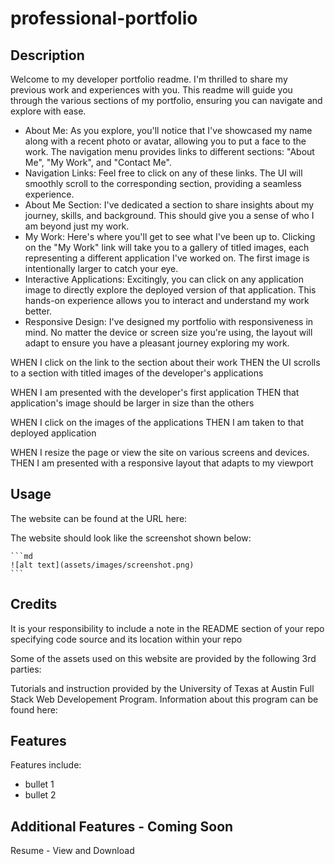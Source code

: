 # professional-portfolio

## Description

Welcome to my developer portfolio readme. I'm thrilled to share my previous work and experiences with you. This readme will guide you through the various sections of my portfolio, ensuring you can navigate and explore with ease. 

* About Me: As you explore, you'll notice that I've showcased my name along with a recent photo or avatar, allowing you to put a face to the work. The navigation menu provides links to different sections: "About Me", "My Work", and "Contact Me".
* Navigation Links: Feel free to click on any of these links. The UI will smoothly scroll to the corresponding section, providing a seamless experience.
* About Me Section: I've dedicated a section to share insights about my journey, skills, and background. This should give you a sense of who I am beyond just my work.
* My Work: Here's where you'll get to see what I've been up to. Clicking on the "My Work" link will take you to a gallery of titled images, each representing a different application I've worked on. The first image is intentionally larger to catch your eye.
* Interactive Applications: Excitingly, you can click on any application image to directly explore the deployed version of that application. This hands-on experience allows you to interact and understand my work better.
* Responsive Design: I've designed my portfolio with responsiveness in mind. No matter the device or screen size you're using, the layout will adapt to ensure you have a pleasant journey exploring my work.

WHEN I click on the link to the section about their work
THEN the UI scrolls to a section with titled images of the developer's applications

WHEN I am presented with the developer's first application
THEN that application's image should be larger in size than the others

WHEN I click on the images of the applications
THEN I am taken to that deployed application

WHEN I resize the page or view the site on various screens and devices. THEN I am presented with a responsive layout that adapts to my viewport

## Usage

The website can be found at the URL here: 

The website should look like the screenshot shown below:
    
    ```md
    ![alt text](assets/images/screenshot.png)
    ```

## Credits

It is your responsibility to include a note in the README section of your repo specifying code source and its location within your repo

Some of the assets used on this website are provided by the following 3rd parties: 

Tutorials and instruction provided by the University of Texas at Austin Full Stack Web Developement Program. Information about this program can be found here: 

## Features

Features include: 
* bullet 1
* bullet 2 

## Additional Features - Coming Soon 

Resume - View and Download
